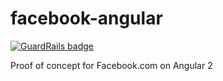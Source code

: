 # facebook-angular

[![GuardRails badge](https://badges.production.guardrails.io/Clayton-notronixx/facebook-angular.svg)](https://www.guardrails.io)

Proof of concept for Facebook.com on Angular 2
